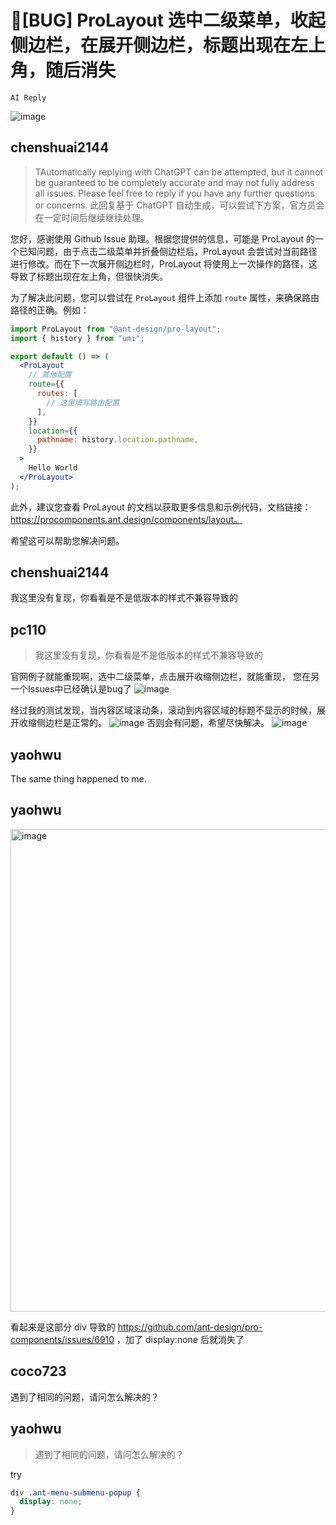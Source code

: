 # 🐛[BUG] ProLayout 选中二级菜单，收起侧边栏，在展开侧边栏，标题出现在左上角，随后消失

`AI Reply`

![image](https://user-images.githubusercontent.com/29336835/223084029-fdab5d2d-e111-4d3c-a882-683b9ffa1830.png)

## chenshuai2144

> TAutomatically replying with ChatGPT can be attempted, but it cannot be guaranteed to be completely accurate and may not fully address all issues. Please feel free to reply if you have any further questions or concerns.
> 此回复基于 ChatGPT 自动生成，可以尝试下方案，官方员会在一定时间后继续继续处理。

您好，感谢使用 Github Issue 助理。根据您提供的信息，可能是 ProLayout 的一个已知问题，由于点击二级菜单并折叠侧边栏后，ProLayout 会尝试对当前路径进行修改。而在下一次展开侧边栏时，ProLayout 将使用上一次操作的路径，这导致了标题出现在左上角，但很快消失。

为了解决此问题，您可以尝试在 `ProLayout` 组件上添加 `route` 属性，来确保路由路径的正确。例如：

```jsx
import ProLayout from "@ant-design/pro-layout";
import { history } from "umi";

export default () => (
  <ProLayout
    // 其他配置
    route={{
      routes: [
        // 这里填写路由配置
      ],
    }}
    location={{
      pathname: history.location.pathname,
    }}
  >
    Hello World
  </ProLayout>
);
```

此外，建议您查看 ProLayout 的文档以获取更多信息和示例代码，文档链接：https://procomponents.ant.design/components/layout。

希望这可以帮助您解决问题。

## chenshuai2144

我这里没有复现，你看看是不是低版本的样式不兼容导致的

## pc110

> 我这里没有复现，你看看是不是低版本的样式不兼容导致的

官网例子就能重现啊，选中二级菜单，点击展开收缩侧边栏，就能重现， 您在另一个Issues中已经确认是bug了
![image](https://user-images.githubusercontent.com/29336835/223727088-37ba2127-995f-4eae-a70c-c31f18ccb738.png)

经过我的测试发现，当内容区域滚动条，滚动到内容区域的标题不显示的时候，展开收缩侧边栏是正常的。
![image](https://user-images.githubusercontent.com/29336835/223727120-bc47c8b5-663e-4f81-b839-87ff0e7e5654.png)
否则会有问题，希望尽快解决。
![image](https://user-images.githubusercontent.com/29336835/223727150-c254306f-c98f-4545-9d54-c1c3fa47ee52.png)

## yaohwu

The same thing happened to me.

## yaohwu

  <img width="772" alt="image" src="https://github.com/ant-design/pro-components/assets/9320666/8685b380-1383-4075-b106-14d0bf82979e">

看起来是这部分 div 导致的 https://github.com/ant-design/pro-components/issues/6910 ，加了 display:none 后就消失了

## coco723

遇到了相同的问题，请问怎么解决的？

## yaohwu

> 遇到了相同的问题，请问怎么解决的？

try

```css
div .ant-menu-submenu-popup {
  display: none;
}
```
